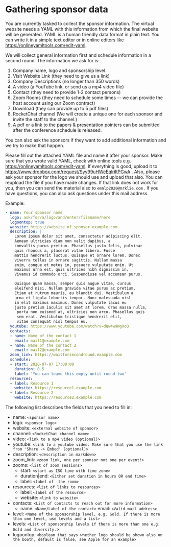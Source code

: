 # Gathering sponsor data

You are currently tasked to collect the sponsor information. The virtual website needs a YAML with this information from 
which the final website will be generated.  YAML is a human friendly data format in plain text. You can write it in a simple
text editor or in online editors like https://onlineyamltools.com/edit-yaml.

We will collect general information first and schedule information in a second round. The information we ask for is:

1. Company name, logo and sponsorship level.
2. Visit Website Link (they need to give us a link)
3. Company Descriptions (no longer than 350 words)
4. A video (a YouTube link, or send us a mp4 video file)
5. Contact (they need to provide 1-2 contact persons)
6. Zoom Rooms (they need to schedule some times -- we can provide the host account using our Zoom contract)
7. Download (they can provide up to 5 pdf files)
8. RocketChat channel (We will create a unique one for each sponsor and invite the staff to the channel.)
9.  A pdf or a link to the papers & presentation pointers can be submitted after the conference schedule is released.

You can also ask the sponsors if they want to add additional information and we try to make that happen.

Please fill out the attached YAML file and name it after your sponsor. Make sure that you wrote valid YAML, check with
online tools e.g. https://onlineyamltools.com/edit-yaml. If everything is good, upload it to https://www.dropbox.com/request/Syy99uHWeEqlriltPGwA . Also, please ask your sponsor for the logo we should use and upload that also. You can reupload the file if 
you have made changes. If that link does not work for you, then you can send the material also to 
`emnlp2020@mrklie.com` . If you have questions, you can also ask questions under this mail address.

Example:

```yaml
- name: Your sponsor name
  logo: ask/for/a/logo/and/enter/filename/here
  logoontop: true
  website: https://website.of.sponsor.example.com
  description: |  
    Lorem ipsum dolor sit amet, consectetur adipiscing elit. 
    Aenean ultricies diam non velit dapibus, a 
    convallis purus pretium. Phasellus justo felis, pulvinar 
    quis rhoncus a, placerat vitae libero. Fusce 
    mattis hendrerit luctus. Quisque et ornare lorem. Donec 
    viverra tellus in ornare sagittis. Nullam massa 
    enim, congue et metus in, posuere vulputate enim. Ut 
    maximus urna est, quis ultrices nibh dignissim in. 
    Vivamus id commodo orci. Suspendisse vel accumsan purus.

    Quisque quam massa, semper quis augue vitae, cursus 
    eleifend nisi. Nullam gravida vitae purus ac pretium. 
    Etiam at rutrum mauris, eu blandit dui. Vestibulum a 
    urna et ligula lobortis tempor. Nunc malesuada nisl 
    in elit maximus maximus. Donec vulputate lacus eu 
    justo pretium iaculis sit amet at lorem. Cras massa nulla,
     porta non euismod at, ultricies non arcu. Phasellus quis 
     sem erat. Vestibulum tristique hendrerit elit, 
     vitae consequat nisl tempus eu.
  youtube: https://www.youtube.com/watch?v=dQw4w9WgXcQ
  contacts:
  - name: Name of the contact 1
    email: mail1@example.com
  - name: Name of the contact 2
    email: mail2@example.com
  zoom_link: https://waitforsecondround.example.com
  schedule:
  - start: 2020-07-07 17:00:00
    duration: 0.5
    label: 'You can leave this empty until round two'
  resources:
  - label: Resource 1
    website: https://resource1.example.com
  - label: Resource 2
    website: https://resource2.example.com
```

The following list describes the fields that you need to fill in:

- name: `<sponsor name>`
- logo: `<sponsor logo>`
- website: `<external website of sponsor>`
- channel: `<RocketChat channel name>`
- video: `<link to a mp4 video (optional)>`
- youtube: `<link to a youtube video. Make sure that you use the link from 'Share -> Embed' (optional)>`
- description: `<description in markdown>`
- zoom_link: `<zoom link, one per sponsor not one per event!>`
- zooms: `<list of zoom sessions>`
    - start: `<start as ISO time with time zone>`
    - duration|end: `<Either set duration in hours OR end time>`
    - label: `<label of  the room>`
- resources: `<list of links to resources>`
    - label: `<label of the resource>`
    - website: `<link to website>`
- contacts: `<List of contacts to reach out for more information>`
  - name: `<Name/Label of the contact>`
    email: `<Valid mail address>`
- level: `<Name of the sponsorship level, e.g. Gold. If there is more than one level, use levels and a list>`
- levels: `<List of sponsorship levels if there is more than one e.g. Gold and diversity.`>
- logoontop: `<boolean that says whether logo should be shown also on the booth, default is false, see Apple for an example>`